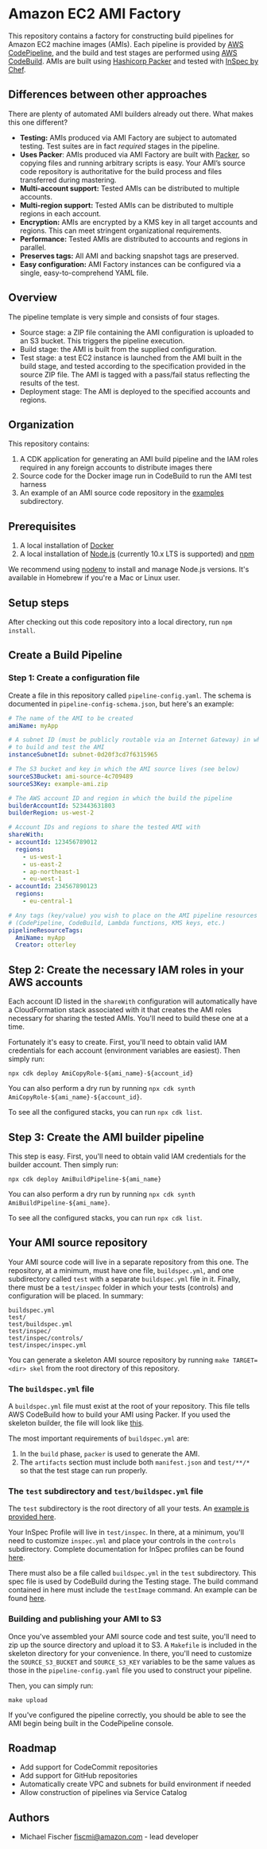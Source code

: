 # Amazon EC2 AMI Factory

This repository contains a factory for constructing build pipelines for Amazon
EC2 machine images (AMIs).  Each pipeline is provided by [AWS
CodePipeline](https://aws.amazon.com/codepipeline/), and the build and test
stages are performed using [AWS CodeBuild](https://aws.amazon.com/codebuild/).
AMIs are built using [Hashicorp Packer](https://packer.io/) and tested with
[InSpec by Chef](https://www.inspec.io/).

## Differences between other approaches

There are plenty of automated AMI builders already out there.  What makes this
one different?

* **Testing:** AMIs produced via AMI Factory are subject to automated testing.
  Test suites are in fact *required* stages in the pipeline.
* **Uses Packer**: AMIs produced via AMI Factory are built with
  [Packer](https://packer.io), so copying files and running arbitrary scripts is
  easy.  Your AMI’s source code repository is authoritative for the build
  process and files transferred during mastering.
* **Multi-account support:** Tested AMIs can be distributed to multiple
  accounts.
* **Multi-region support:** Tested AMIs can be distributed to multiple
  regions in each account.
* **Encryption:** AMIs are encrypted by a KMS key in all target accounts and
  regions.  This can meet stringent organizational requirements.
* **Performance:** Tested AMIs are distributed to accounts and regions in
  parallel.
* **Preserves tags:** All AMI and backing snapshot tags are preserved.
* **Easy configuration:** AMI Factory instances can be configured via a single,
  easy-to-comprehend YAML file.

## Overview

The pipeline template is very simple and consists of four stages.

* Source stage: a ZIP file containing the AMI configuration is uploaded to an S3
  bucket.  This triggers the pipeline execution.
* Build stage: the AMI is built from the supplied configuration.
* Test stage: a test EC2 instance is launched from the AMI built in the build
  stage, and  tested according to the specification provided in the source ZIP
  file.  The AMI is tagged with a pass/fail status reflecting the results of the
  test.
* Deployment stage: The AMI is deployed to the specified accounts and regions.

## Organization

This repository contains:

1. A CDK application for generating an AMI build pipeline and the IAM roles required
   in any foreign accounts to distribute images there
2. Source code for the Docker image run in CodeBuild to run the AMI test harness
3. An example of an AMI source code repository in the [examples](examples/)
   subdirectory.

## Prerequisites

1. A local installation of [Docker](https://docs.docker.com/install/)
2. A local installation of [Node.js](https://nodejs.org/) (currently 10.x LTS is
   supported) and [npm](https://www.npmjs.com/get-npm)

We recommend using [nodenv](https://github.com/nodenv/nodenv) to install and manage
Node.js versions.  It's available in Homebrew if you're a Mac or Linux user.

## Setup steps

After checking out this code repository into a local directory, run `npm install`.

## Create a Build Pipeline

### Step 1: Create a configuration file

Create a file in this repository called `pipeline-config.yaml`.  The schema is
documented in `pipeline-config-schema.json`, but here's an example:

```yaml
# The name of the AMI to be created
amiName: myApp

# A subnet ID (must be publicly routable via an Internet Gateway) in which
# to build and test the AMI
instanceSubnetId: subnet-0d20f3cd7f6315965

# The S3 bucket and key in which the AMI source lives (see below)
sourceS3Bucket: ami-source-4c709489
sourceS3Key: example-ami.zip

# The AWS account ID and region in which the build the pipeline
builderAccountId: 523443631803
builderRegion: us-west-2

# Account IDs and regions to share the tested AMI with
shareWith:
- accountId: 123456789012
  regions:
    - us-west-1
    - us-east-2
    - ap-northeast-1
    - eu-west-1
- accountId: 234567890123
  regions:
    - eu-central-1

# Any tags (key/value) you wish to place on the AMI pipeline resources
# (CodePipeline, CodeBuild, Lambda functions, KMS keys, etc.)
pipelineResourceTags:
  AmiName: myApp
  Creator: otterley
```

## Step 2: Create the necessary IAM roles in your AWS accounts

Each account ID listed in the `shareWith` configuration will automatically have a
CloudFormation stack associated with it that creates the AMI roles necessary for
sharing the tested AMIs.  You'll need to build these one at a time.

Fortunately it's easy to create.  First, you'll need to obtain valid IAM credentials
for each account (environment variables are easiest).  Then simply run:

```shell
npx cdk deploy AmiCopyRole-${ami_name}-${account_id}
```

You can also perform a dry run by running `npx cdk synth AmiCopyRole-${ami_name}-${account_id}`.

To see all the configured stacks, you can run `npx cdk list`.

## Step 3: Create the AMI builder pipeline

This step is easy.  First, you'll need to obtain valid IAM credentials
for the builder account.  Then simply run:

```shell
npx cdk deploy AmiBuildPipeline-${ami_name}
```

You can also perform a dry run by running `npx cdk synth AmiBuildPipeline-${ami_name}`.

To see all the configured stacks, you can run `npx cdk list`.


## Your AMI source repository

Your AMI source code will live in a separate repository from this one.  The
repository, at a minimum, must have one file, `buildspec.yml`, and one
subdirectory called `test` with a separate `buildspec.yml` file in it.  Finally,
there must be a `test/inspec` folder in which your tests (controls) and
configuration will be placed.  In summary:

```
buildspec.yml
test/
test/buildspec.yml
test/inspec/
test/inspec/controls/
test/inspec/inspec.yml
```

You can generate a skeleton AMI source repository by running `make TARGET=<dir>
skel` from the root directory of this repository.



### The `buildspec.yml` file

A `buildspec.yml` file must exist at the root of your repository.  This file
tells AWS CodeBuild how to build your AMI using Packer.  If you used the
skeleton builder, the file will look like [this](example/buildspec.yml).

The most important requirements of `buildspec.yml` are:

1. In the `build` phase, `packer` is used to generate the AMI.
2. The `artifacts` section must include both `manifest.json` and `test/**/*` so
   that the test stage can run properly.

### The `test` subdirectory and `test/buildspec.yml` file

The `test` subdirectory is the root directory of all your tests.  An [example is
provided here](example/test/).

Your InSpec Profile will live in `test/inspec`.  In there, at a minimum, you'll
need to customize `inspec.yml` and place your controls in the `controls`
subdirectory.  Complete documentation for InSpec profiles can be found
[here](https://www.inspec.io/docs/reference/profiles/).

There must also be a file called `buildspec.yml` in the `test` subdirectory.
This spec file is used by CodeBuild during the Testing stage.   The build
command contained in here must include the `testImage` command.  An example can
be found [here](example/test/buildspec.yml).

### Building and publishing your AMI to S3

Once you've assembled your AMI source code and test suite, you'll need to zip up
the source directory and upload it to S3.  A `Makefile` is included in the
skeleton directory for your convenience.  In there, you'll need to customize the
`SOURCE_S3_BUCKET` and `SOURCE_S3_KEY` variables to be the same values as those
in the `pipeline-config.yaml` file you used to construct your pipeline.

Then, you can simply run:

```
make upload
```

If you've configured the pipeline correctly, you should be able to see the AMI
begin being built in the CodePipeline console.

## Roadmap

* Add support for CodeCommit repositories
* Add support for GitHub repositories
* Automatically create VPC and subnets for build environment if needed
* Allow construction of pipelines via Service Catalog

Authors
-------

* Michael Fischer <fiscmi@amazon.com> - lead developer
